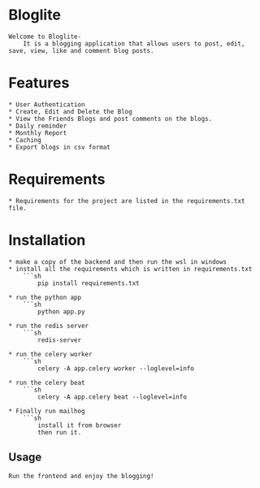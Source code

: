 # Bloglite 
    Welcome to Bloglite-
        It is a blogging application that allows users to post, edit, save, view, like and comment blog posts.

# Features
    * User Authentication
    * Create, Edit and Delete the Blog
    * View the Friends Blogs and post comments on the blogs.
    * Daily reminder
    * Monthly Report
    * Caching
    * Export blogs in csv format

# Requirements
    * Requirements for the project are listed in the requirements.txt file.

# Installation
    * make a copy of the backend and then run the wsl in windows
    * install all the requirements which is written in requirements.txt
        ```sh
            pip install requirements.txt

    * run the python app
        ```sh
            python app.py

    * run the redis server
        ```sh
            redis-server

    * run the celery worker
        ```sh
            celery -A app.celery worker --loglevel=info

    * run the celery beat
        ```sh
            celery -A app.celery beat --loglevel=info

    * Finally run mailhog
        ```sh
            install it from browser
            then run it.

## Usage
    Run the frontend and enjoy the blogging!

